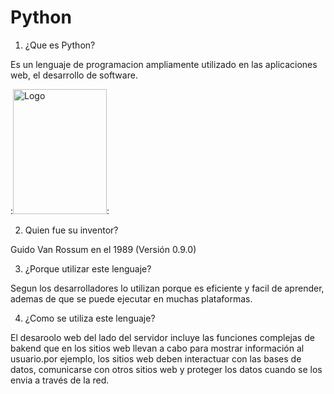 # Python

1. ¿Que es Python?

Es un lenguaje de programacion ampliamente utilizado en las aplicaciones web, el desarrollo de software.

:<img src="https://github.com/Nahuel-00/SMX2-M8UF1A1-HistoriaWeb-1994-Pyton-NahuelChristianLund/blob/main/Python-logo-notext.svg.png" alt="Logo" width="150" height="200" />:

2. Quien fue su inventor?

Guido Van Rossum en el 1989 (Versión 0.9.0)

3. ¿Porque utilizar este lenguaje?

Segun los desarrolladores lo utilizan porque es eficiente y facil de aprender, ademas de que se puede ejecutar en muchas plataformas.

4. ¿Como se utiliza este lenguaje?

El desaroolo web del lado del servidor incluye las funciones complejas de bakend que en los sitios web llevan a cabo para mostrar información al usuario.por ejemplo, los sitios web deben interactuar con las bases de datos, comunicarse con otros sitios web y proteger los datos cuando se los envia a través de la red.